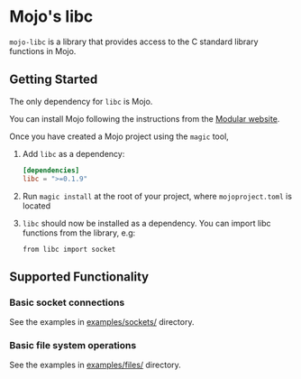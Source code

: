 # Mojo's libc

`mojo-libc` is a library that provides access to the C standard library functions in Mojo.

## Getting Started

The only dependency for `libc` is Mojo.

You can install Mojo following the instructions from the [Modular website](https://www.modular.com/max/mojo).

Once you have created a Mojo project using the `magic` tool,

1. Add `libc` as a dependency:
   ```toml
   [dependencies]
   libc = ">=0.1.9"
   ```
2. Run `magic install` at the root of your project, where `mojoproject.toml` is located

3. `libc` should now be installed as a dependency. You can import libc functions from the library, e.g:
    ```mojo
    from libc import socket
    ```

## Supported Functionality

### Basic socket connections

See the examples in [examples/sockets/](https://github.com/msaelices/mojo-libc/tree/main/examples/sockets) directory.

### Basic file system operations

See the examples in [examples/files/](https://github.com/msaelices/mojo-libc/tree/main/examples/files) directory.
